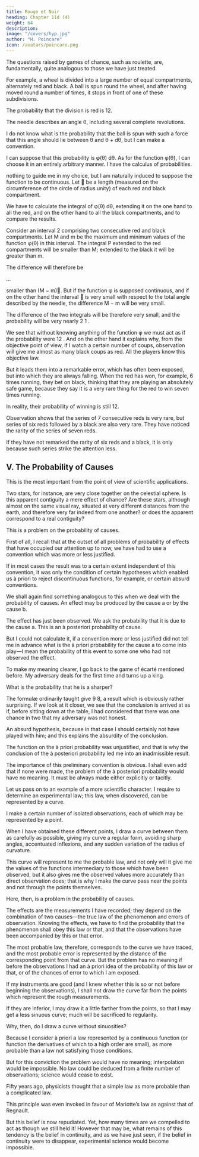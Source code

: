 ```yaml
---
title: Rouge et Noir
heading: Chapter 11d (4)
weight: 64
description:  
image: "/covers/hyp.jpg"
author: "H. Poincare"
icon: /avatars/poincare.png
---
```



The questions raised by games of chance, such as roulette, are, fundamentally, quite analogous to those we have just treated. 

For example, a wheel is divided into a large number of equal compartments, alternately red and black. A ball is spun round the wheel, and after having moved round a number of times, it stops in front of one of these subdivisions.

The probability that the division is red is 12. 

The needle describes an angle θ, including several complete revolutions.

I do not know what is the probability that the ball is spun with such a force that this angle should lie between θ and θ + dθ, but I can make a convention. 

I can suppose that this probability is φ(θ) dθ. As for the function φ(θ), I can choose it in an entirely arbitrary manner. I have the calculus of probabilities.

nothing to guide me in my choice, but I am naturally induced to suppose the function to be continuous. Let  be
a length (measured on the circumference of the circle of radius unity) of each red and black compartment. 

We have to calculate the integral of φ(θ) dθ, extending it on the one hand to all the red, and on the other hand to
all the black compartments, and to compare the results. 

Consider an interval 2 comprising two consecutive red and black compartments. Let M and m be the maximum and minimum values of the function φ(θ) in this interval. The integral P extended to the red compartments
will be smaller than M; extended to the black it will be greater than m. 


The difference will therefore be

...

smaller than (M − m). But if the function φ is supposed continuous, and if on the other hand the interval 
is very small with respect to the total angle described by
the needle, the difference M − m will be very small. 

The difference of the two integrals will be therefore very small, and the probability will be very nearly 2 1 . 

We see that without knowing anything of the function φ we must act as if the probability were 12 . And on the other hand it explains why, from the objective point of view, if I watch a certain number of coups, observation will give me almost as many black coups as red. All the players know this objective law. 

But it leads them into a remarkable error, which has often been exposed, but into which they are always falling. When the red has won, for example, 6 times running, they bet on black, thinking that they are playing an absolutely safe game, because they say it is a very rare thing for the red to win seven times running. 

In reality, their probability of winning is still 12. 

Observation shows that the series of 7 consecutive reds is very rare, but series of six reds followed by a black are
also very rare. They have noticed the rarity of the series of seven reds. 

If they have not remarked the rarity of six reds and a black, it is only because such series strike the attention less.


## V. The Probability of Causes

This is the most important from the point of view of scientific applications. 

Two stars, for instance, are very close together on the celestial sphere. Is this apparent contiguity a mere effect of chance? Are these stars, although almost on the same visual ray, situated at very different distances from the earth, and therefore very far indeed from one another? or does the apparent correspond to a real contiguity? 

This is a problem on the probability of causes.

First of all, I recall that at the outset of all problems of probability of effects that have occupied our attention
up to now, we have had to use a convention which was more or less justified.

If in most cases the result was to a certain extent independent of this convention, it was only the condition of certain hypotheses which enabled us à priori to reject discontinuous functions, for example, or certain absurd conventions. 

We shall again find something analogous to this when we deal with the probability of causes. An effect may be produced by the cause a or by the cause b. 

The effect has just been observed. We ask the probability that it is due to the cause a. This is an à posteriori probability of cause. 

But I could not calculate it, if a convention more or less justified did not tell me in advance what is the à priori probability for the cause a to come into play—I mean the probability of this event to some one who had not observed the effect.

To make my meaning clearer, I go back to the game of écarté mentioned before. My adversary deals for the first time and turns up a king. 

What is the probability that he is a sharper? 

The formulæ ordinarily taught give 9 8, a result which is obviously rather surprising. If we look at it closer, we see that the conclusion is arrived at as if, before sitting down at the table, I had considered that there was one chance in two that my adversary was not honest. 

An absurd hypothesis, because in that case I should certainly not have played with him; and this explains the absurdity of the conclusion. 

The function on the à priori probability was unjustified, and that is why the conclusion of the à posteriori probability led me into an inadmissible result. 

The importance of this preliminary convention is obvious. I shall even add that if none
were made, the problem of the à posteriori probability
would have no meaning. It must be always made either
explicitly or tacitly.

Let us pass on to an example of a more scientific character. I require to determine an experimental law;
this law, when discovered, can be represented by a curve.

I make a certain number of isolated observations, each of which may be represented by a point. 

When I have obtained these different points, I draw a curve between them as carefully as possible, giving my curve a regular
form, avoiding sharp angles, accentuated inflexions, and any sudden variation of the radius of curvature. 

This curve will represent to me the probable law, and not only will it give me the values of the functions intermediary to those which have been observed, but it also gives me the observed values more accurately than direct observation does; that is why I make the curve pass near the points and not through the points themselves.

Here, then, is a problem in the probability of causes.

The effects are the measurements I have recorded; they depend on the combination of two causes—the true law of the phenomenon and errors of observation. Knowing the effects, we have to find the probability that the phenomenon shall obey this law or that, and that the observations have been accompanied by this or that error. 

The most probable law, therefore, corresponds to the curve we have traced, and the most probable error is represented by the distance of the corresponding point from that curve. But the problem has no meaning if before the observations I had an à priori idea of the probability of this law or that, or of the chances of error to which I am exposed. 

If my instruments are good (and I knew whether this is so or not before beginning the observations), I shall not draw the curve far from the points which represent the rough measurements. 

If they are inferior, I may draw it a little farther from the points, so that I may get a less sinuous curve; much will be sacrificed to regularity.

Why, then, do I draw a curve without sinuosities?

Because I consider à priori a law represented by a continuous function (or function the derivatives of which to a high order are small), as more probable than a law not satisfying those conditions. 

But for this conviction the problem would have no meaning; interpolation would be impossible. No law could be deduced from a finite number of observations; science would cease to exist. 

Fifty years ago, physicists thought that a simple law as more probable than a complicated law. 

This principle was even invoked in favour of Mariotte’s law as against that of Regnault. 

But this belief is now repudiated. Yet, how many times are we compelled to act as though we still held it! However that may be, what remains of this tendency is the belief in continuity, and as we have just seen, if the belief in continuity were to disappear, experimental science would become impossible.

